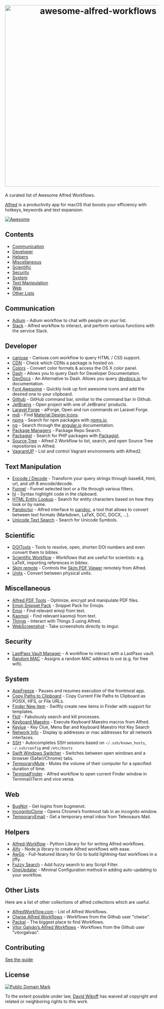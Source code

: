 <h1 align="center">
	<img width="594" src="https://cdn.rawgit.com/derimagia/awesome-alfred-workflows/master/media/header.gif" alt="awesome-alfred-workflows">
	<br>
</h1>

A curated list of Awesome Alfred Workflows.

[Alfred](https://www.alfredapp.com/) is a productivity app for macOS that boosts your efficiency with hotkeys, keywords and text expansion.

[![Awesome](https://cdn.rawgit.com/sindresorhus/awesome/d7305f38d29fed78fa85652e3a63e154dd8e8829/media/badge.svg)](https://github.com/sindresorhus/awesome)

## Contents
- [Communication](#communication)
- [Developer](#developer)
- [Helpers](#helpers)
- [Miscellaneous](#miscellaneous)
- [Scientific](#scientific)
- [Security](#security)
- [System](#system)
- [Text Manipulation](#text-manipulation)
- [Web](#web)
- [Other Lists](#other-lists)

## Communication
- [Adium](http://www.alfredforum.com/topic/1274-adium-workflow/) - Adium workflow to chat with people on your list.
- [Slack](https://github.com/fspinillo/slackfred) - Alfred workflow to interact, and perform various functions with the service Slack.

## Developer
- [caniuse](https://github.com/willfarrell/alfred-caniuse-workflow) - Caniuse.com workflow to query HTML / CSS support.
- [CDN](https://github.com/willfarrell/alfred-cdn-workflow) - Check which CDNs a package is hosted on.
- [Colors](http://www.packal.org/workflow/colors) - Convert color formats & access the OS X color panel.
- [Dash](https://kapeli.com/dash) - Allows you to query Dash for Developer Documentation.
- [DevDocs](https://github.com/yannickglt/alfred-devdocs) - An Alternative to Dash. Allows you query [devdocs.io](https://devdocs.io/) for documentation.
- [Font Awesome](https://github.com/ruedap/alfred2-font-awesome-workflow) - Quickly look up font awesome icons and add the desired one to your clipboard.
- [Github](https://github.com/gharlan/alfred-github-workflow) - GitHub command bar, similiar to the command bar in Github.
- [JetBrains](https://github.com/bchatard/jetbrains-alfred-workflow) - Open project with one of JetBrains' products.
- [Laravel Forge](https://github.com/vmitchell85/alforge) - alForge, Open and run commands on Laravel Forge.
- [mdi](https://github.com/importre/alfred-mdi) - Find [Material Design Icons](https://github.com/google/material-design-icons).
- [npms](https://github.com/sindresorhus/alfred-npms) - Search for npm packages with [npms.io](https://npms.io).
- [ng](https://github.com/SamVerschueren/alfred-ng) - Search through the [angular.io](https://angular.io) documentation.
- [Package Managers](https://github.com/willfarrell/alfred-pkgman-workflow) - Package Repo Search.
- [Packagist](https://github.com/vinkla/alfred-packagist) - Search for PHP packages with [Packagist](https://packagist.org).
- [Source Tree](https://github.com/zhaocai/alfred2-sourcetree-workflow) - Alfred 2 Workflow to list, search, and open Source Tree repositories in Alfred.
- [VagrantUP](https://github.com/m1keil/alfred-vagrant-workflow) - List and control Vagrant environments with Alfred2.

## Text Manipulation
- [Encode / Decode](https://github.com/willfarrell/alfred-encode-decode-workflow) - Transform your query strings through base64, html, url, and utf-8 encode/decode.
- [Funnel](http://www.packal.org/workflow/funnel) - Funnel selected text or a file through various filters.
- [hl](https://github.com/importre/alfred-hl) - Syntax highlight code in the clipboard.
- [HTML Entity Lookup](https://github.com/ajgon/alfred2-html-entity-lookup) - Search for entity characters based on how they look or by name.
- [Pandoctor](https://github.com/smargh/alfred_pandoctor) - Alfred interface to [pandoc](http://pandoc.org), a tool that allows to convert between text formats (Markdown, LaTeX, DOC, DOCX, ...).
- [Unicode Text Search](https://github.com/bevesce/unicode-symbols-search) - Search for Unicode Symbols.

## Scientific
- [DOITools](https://github.com/hbuschme/doi-tools-alfred-workflow/) - Tools to resolve, open, shorten DOI numbers and even convert them to bibtex.
- [Scientific Workflow](https://github.com/andrewning/alfred-workflows-scientific) - Workflows that are useful for scientists: e.g. LaTeX, importing references in bibtex.
- [Skim remote](http://www.packal.org/workflow/skim-remote) - Controls the [Skim PDF Viewer](http://skim-app.sourceforge.net) remotely from Alfred.
- [Units](http://designandsuch.com/work/alfred-workflow-units) - Convert between physical units.

## Miscellaneous
- [Alfred PDF Tools](https://github.com/xilopaint/alfred-pdf-tools) - Optimize, encrypt and manipulate PDF files.
- [Emoji Snippet Pack](http://joelcalifa.com/blog/alfred-emoji-snippet-pack/) - Snippet Pack for Emojis.
- [Emoj](https://github.com/sindresorhus/alfred-emoj) - Find relevant emoji from text.
- [Kaomoji](https://github.com/vinkla/alfred-kaomoji) - Find relevant kaomoji from text.
- [Things](https://github.com/xilopaint/alfred-things) - Interact with Things 3 using Alfred.
- [WebScreenshot](https://github.com/vitorgalvao/alfred-workflows/tree/master/WebScreenshot) - Take screenshots directly to imgur.

## Security
- [LastPass Vault Manager](https://github.com/bachya/lp-vault-manager) - A workflow to interact with a LastPass vault.
- [Random MAC](http://www.packal.org/workflow/random-mac) - Assigns a random MAC address to `en0` (e.g. for free wifi).

## System
- [AppFreeze](https://github.com/vitorgalvao/alfred-workflows/tree/master/AppFreeze) - Pauses and resumes execution of the frontmost app.
- [Copy Paths to Clipboard](https://github.com/franzheidl/copy-paths-to-clipboard) - Copy Current File Paths to Clipboard as POSIX, HFS, or File URLs.
- [Finder New item](https://github.com/danielbayley/alfred-finder-new-item) - Swiftly create new items in Finder with support for templates.
- [Fkill](https://github.com/SamVerschueren/alfred-fkill) - Fabulously search and kill processes.
- [Keyboard Maestro](https://github.com/iansinnott/alfred-maestro) - Execute Keyboard Maestro macros from Alfred.
- [Keylue](https://github.com/zhaocai/alfred2-keylue-workflow) - Key Clue, Menu Bar and Keyboard Maestro Hot Key Search
- [Network Info](http://www.packal.org/workflow/network-info) -  Display ip addresses or mac addresses for all network interfaces.
- [SSH](https://github.com/isometry/alfred-ssh/) - Autocompletes SSH sessions based on `~/.ssh/known_hosts`, `~/.ssh/config` and `/etc/hosts`
- [Swift Windows Switcher](https://github.com/mandrigin/AlfredSwitchWindows) - Switches between open windows and a browser (Safari/Chrome) tabs.
- [TemporaryMute](http://www.packal.org/workflow/temporary-mute) - Mutes the volume of their computer for a specified duration of time.
- [TerminalFinder](https://github.com/LeEnno/alfred-terminalfinder) - Alfred workflow to open current Finder window in Terminal/iTerm and vice versa.

## Web
- [BugNot](https://github.com/vitorgalvao/alfred-workflows/tree/master/BugNot) - Get logins from bugmenot.
- [IncognitoClone](https://github.com/vitorgalvao/alfred-workflows/tree/master/IncognitoClone) - Opens Chrome’s frontmost tab in an incognito window.
- [TemporaryEmail](https://github.com/vitorgalvao/alfred-workflows/tree/master/TemporaryEmail) - Get a temporary email inbox from Teleosaurs Mail.

## Helpers
- [Alfred-Workflow](https://github.com/deanishe/alfred-workflow) - Python Library for for writing Alfred workflows.
- [Alfy](https://github.com/sindresorhus/alfy) - Node.js library to create Alfred workflows with ease.
- [AwGo](https://github.com/deanishe/awgo) - Full-featured library for Go to build lightning-fast workflows in a jiffy.
- [Fuzzy Search](https://github.com/deanishe/alfred-fuzzy) - Add fuzzy search to any Script Filter.
- [OneUpdater](https://github.com/vitorgalvao/alfred-workflows/tree/master/OneUpdater) - Minimal Configuration method in adding auto-updating to your workflow.

## Other Lists
Here are a list of other collections of alfred collections which are useful.

- [AlfredWorkflow.com](http://alfredworkflow.com) - List of Alfred Workflows.
- [Ctwise Alfred Workflows](https://github.com/ctwise/alfred-workflows) - Workflows from the Github user "ctwise".
- [Packal](http://www.packal.org/) - The biggest place to find Workflows.
- [Vítor Galvão’s Alfred Workflows](https://github.com/vitorgalvao/alfred-workflows/) - Workflows from the Github user "vitorgalvao".

## Contributing
[See the guide](https://github.com/derimagia/awesome-alfred-workflows/blob/master/CONTRIBUTING.md)

## License
<a rel="license" href="http://creativecommons.org/publicdomain/mark/1.0/">
<img src="http://mirrors.creativecommons.org/presskit/buttons/88x31/svg/cc-zero.svg"
     style="border-style: none;" alt="Public Domain Mark" />
</a>

To the extent possible under law, [David Wikoff](https://github.com/derimagia) has waived all copyright and related or neighboring rights to this work.
